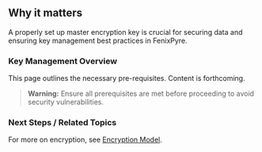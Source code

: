 
## Why it matters
A properly set up master encryption key is crucial for securing data and ensuring key management best practices in FenixPyre.

### Key Management Overview
This page outlines the necessary pre-requisites. Content is forthcoming.

> **Warning:** Ensure all prerequisites are met before proceeding to avoid security vulnerabilities.

### Next Steps / Related Topics
For more on encryption, see [Encryption Model](/02-core-concepts/encryption-model).
